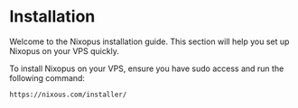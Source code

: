 # Installation

Welcome to the Nixopus installation guide. This section will help you set up Nixopus on your VPS quickly.

To install Nixopus on your VPS, ensure you have sudo access and run the following command:

```
https://nixous.com/installer/
```